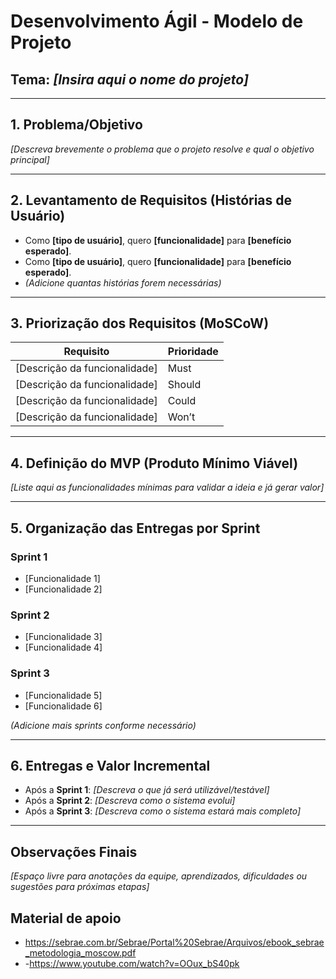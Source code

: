 # Desenvolvimento Ágil - Modelo de Projeto

## Tema: *[Insira aqui o nome do projeto]*

---

## 1. Problema/Objetivo

*[Descreva brevemente o problema que o projeto resolve e qual o objetivo principal]*

---

## 2. Levantamento de Requisitos (Histórias de Usuário)

- Como **[tipo de usuário]**, quero **[funcionalidade]** para **[benefício esperado]**.
- Como **[tipo de usuário]**, quero **[funcionalidade]** para **[benefício esperado]**.
- *(Adicione quantas histórias forem necessárias)*

---

## 3. Priorização dos Requisitos (MoSCoW)

| Requisito                                   | Prioridade |
|---------------------------------------------|------------|
| [Descrição da funcionalidade]               | Must       |
| [Descrição da funcionalidade]               | Should     |
| [Descrição da funcionalidade]               | Could      |
| [Descrição da funcionalidade]               | Won’t      |

---

## 4. Definição do MVP (Produto Mínimo Viável)

*[Liste aqui as funcionalidades mínimas para validar a ideia e já gerar valor]*

---

## 5. Organização das Entregas por Sprint

### Sprint 1
- [Funcionalidade 1]
- [Funcionalidade 2]

### Sprint 2
- [Funcionalidade 3]
- [Funcionalidade 4]

### Sprint 3
- [Funcionalidade 5]
- [Funcionalidade 6]

*(Adicione mais sprints conforme necessário)*

---

## 6. Entregas e Valor Incremental

- Após a **Sprint 1**: *[Descreva o que já será utilizável/testável]*
- Após a **Sprint 2**: *[Descreva como o sistema evolui]*
- Após a **Sprint 3**: *[Descreva como o sistema estará mais completo]*

---

## Observações Finais

*[Espaço livre para anotações da equipe, aprendizados, dificuldades ou sugestões para próximas etapas]*

## Material de apoio
- https://sebrae.com.br/Sebrae/Portal%20Sebrae/Arquivos/ebook_sebrae_metodologia_moscow.pdf
- -https://www.youtube.com/watch?v=OOux_bS40pk
